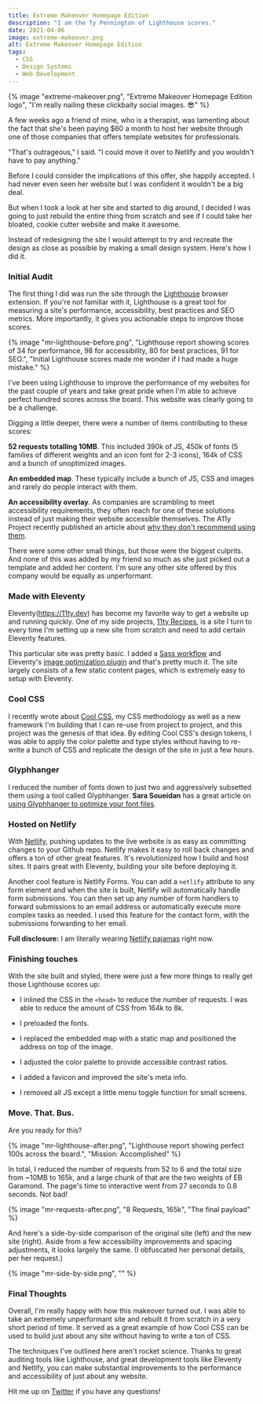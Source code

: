 ```yaml
---
title: Extreme Makeover Homepage Edition
description: "I am the Ty Pennington of Lighthouse scores."
date: 2021-04-06
image: extreme-makeover.png
alt: Extreme Makeover Homepage Edition
tags:
  - CSS
  - Design Systems
  - Web Development
---
```


{% image "extreme-makeover.png", "Extreme Makeover Homepage Edition logo", "I'm really nailing these clickbaity social images. 😎" %}

A few weeks ago a friend of mine, who is a therapist, was lamenting about the fact that she's been paying $60 a month to host her website through one of those companies that offers template websites for professionals.

"That's outrageous," I said. "I could move it over to Netlify and you wouldn't have to pay anything."

Before I could consider the implications of this offer, she happily accepted. I had never even seen her website but I was confident it wouldn't be a big deal.

But when I took a look at her site and started to dig around, I decided I was going to just rebuild the entire thing from scratch and see if I could take her bloated, cookie cutter website and make it awesome.

Instead of redesigning the site I would attempt to try and recreate the design as close as possible by making a small design system. Here's how I did it.

### Initial Audit

The first thing I did was run the site through the [Lighthouse](https://developers.google.com/web/tools/lighthouse) browser extension. If you're not familiar with it, Lighthouse is a great tool for measuring a site's performance, accessibility, best practices and SEO metrics. More importantly, it gives you actionable steps to improve those scores.

{% image "mr-lighthouse-before.png", "Lighthouse report showing scores of 34 for performance, 98 for accessibility, 80 for best practices, 91 for SEO.", "Initial Lighthouse scores made me wonder if I had made a huge mistake." %}

I've been using Lighthouse to improve the performance of my websites for the past couple of years and take great pride when I'm able to achieve perfect hundred scores across the board. This website was clearly going to be a challenge.

Digging a little deeper, there were a number of items contributing to these scores:

**52 requests totalling 10MB**. This included 390k of JS, 450k of fonts (5 families of different weights and an icon font for 2-3 icons), 164k of CSS and a bunch of unoptimized images.

**An embedded map**. These typically include a bunch of JS, CSS and images and rarely do people interact with them.

**An accessibility overlay**. As companies are scrambling to meet accessibility requirements, they often reach for one of these solutions instead of just making their website accessible themselves. The A11y Project recently published an article about [why they don't recommend using them](https://www.a11yproject.com/posts/2021-03-08-should-i-use-an-accessibility-overlay/).

There were some other small things, but those were the biggest culprits. And none of this was added by my friend so much as she just picked out a template and added her content. I'm sure any other site offered by this company would be equally as unperformant.

### Made with Eleventy

Eleventy(https://11ty.dev) has become my favorite way to get a website up and running quickly. One of my side projects, [11ty Recipes](https://11ty.recipes), is a site I turn to every time I'm setting up a new site from scratch and need to add certain Eleventy features.

This particular site was pretty basic. I added a [Sass workflow](https://www.11ty.recipes/recipes/add-a-sass-workflow/) and Eleventy's [image optimization plugin](https://github.com/11ty/eleventy-img) and that's pretty much it. The site largely consists of a few static content pages, which is extremely easy to setup with Eleventy.

### Cool CSS

I recently wrote about [Cool CSS](https://coolcss.dev/), my CSS methodology as well as a new framework I'm building that I can re-use from project to project, and this project was the genesis of that idea. By editing Cool CSS's design tokens, I was able to apply the color palette and type styles without having to re-write a bunch of CSS and replicate the design of the site in just a few hours.

### Glyphhanger

I reduced the number of fonts down to just two and aggressively subsetted them using a tool called Glyphhanger. **Sara Soueidan** has a great article on [using Glyphhanger to optimize your font files](https://www.sarasoueidan.com/blog/glyphhanger/).

### Hosted on Netlify

With [Netlify](https://netlify.com), pushing updates to the live website is as easy as committing changes to your Github repo. Netlify makes it easy to roll back changes and offers a ton of other great features. It's revolutionized how I build and host sites. It pairs great with Eleventy, building your site before deploying it.

Another cool feature is Netlify Forms. You can add a `netlify` attribute to any form element and when the site is built, Netlify will automatically handle form submissions. You can then set up any number of form handlers to forward submissions to an email address or automatically execute more complex tasks as needed. I used this feature for the contact form, with the submissions forwarding to her email.

**Full disclosure:** I am literally wearing [Netlify pajamas](https://swag.netlify.com/product/netlify-light-jammies) right now.

### Finishing touches

With the site built and styled, there were just a few more things to really get those Lighthouse scores up:

* I inlined the CSS in the `<head>` to reduce the number of requests. I was able to reduce the amount of CSS from 164k to 8k.

* I preloaded the fonts.

* I replaced the embedded map with a static map and positioned the address on top of the image.

* I adjusted the color palette to provide accessible contrast ratios.

* I added a favicon and improved the site's meta info.

* I removed all JS except a little menu toggle function for small screens.

### Move. That. Bus.

Are you ready for this?

{% image "mr-lighthouse-after.png", "Lighthouse report showing perfect 100s across the board.", "Mission: Accomplished" %}

In total, I reduced the number of requests from 52 to 6 and the total size from ~10MB to 165k, and a large chunk of that are the two weights of EB Garamond. The page's time to interactive went from 27 seconds to 0.8 seconds. Not bad!

{% image "mr-requests-after.png", "8 Requests, 165k", "The final payload" %}

And here's a side-by-side comparison of the original site (left) and the new site (right). Aside from a few accessibility improvements and spacing adjustments, it looks largely the same. (I obfuscated her personal details, per her request.)

{% image "mr-side-by-side.png", "" %}

### Final Thoughts

Overall, I'm really happy with how this makeover turned out. I was able to take an extremely unperformant site and rebuilt it from scratch in a very short period of time. It served as a great example of how Cool CSS can be used to build just about any site without having to write a ton of CSS.

The techniques I've outlined here aren't rocket science. Thanks to great auditing tools like Lighthouse, and great development tools like Eleventy and Netlify, you can make substantial improvements to the performance and accessibility of just about any website.

Hit me up on [Twitter](https://twitter.com/peruvianidol) if you have any questions!
